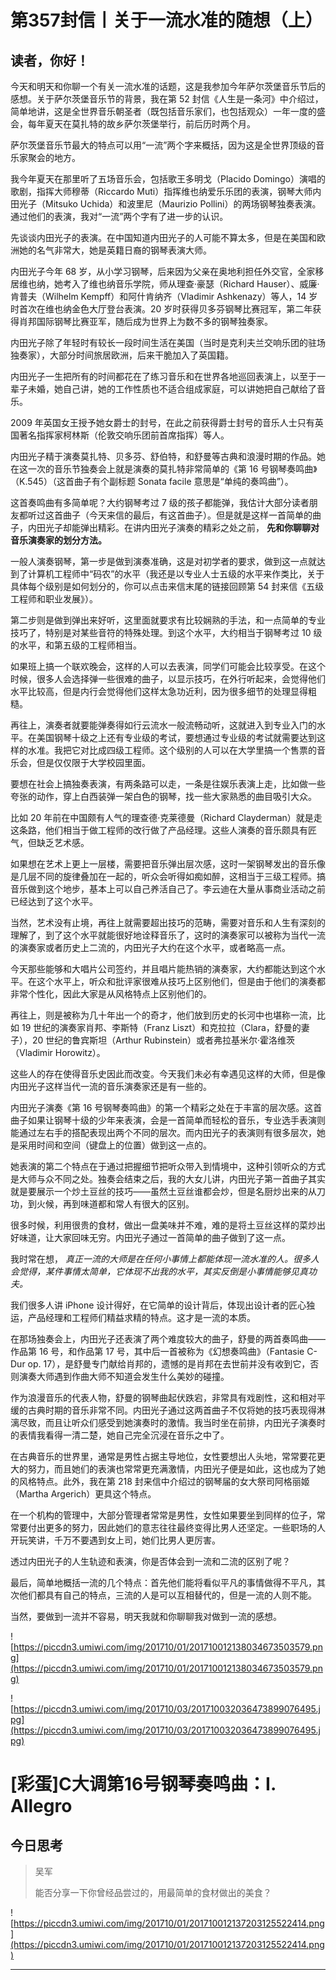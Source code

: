 # 第357封信丨关于一流水准的随想（上）

## 读者，你好！

今天和明天和你聊一个有关一流水准的话题，这是我参加今年萨尔茨堡音乐节后的感想。关于萨尔茨堡音乐节的背景，我在第 52 封信《人生是一条河》中介绍过，简单地讲，这是全世界音乐朝圣者（既包括音乐家们，也包括观众）一年一度的盛会，每年夏天在莫扎特的故乡萨尔茨堡举行，前后历时两个月。

萨尔茨堡音乐节最大的特点可以用“一流”两个字来概括，因为这是全世界顶级的音乐家聚会的地方。

我今年夏天在那里听了五场音乐会，包括歌王多明戈（Placido Domingo）演唱的歌剧，指挥大师穆蒂（Riccardo Muti）指挥维也纳爱乐乐团的表演，钢琴大师内田光子（Mitsuko Uchida）和波里尼（Maurizio Pollini）的两场钢琴独奏表演。通过他们的表演，我对“一流”两个字有了进一步的认识。

先谈谈内田光子的表演。在中国知道内田光子的人可能不算太多，但是在美国和欧洲她的名气非常大，她是英籍日裔的钢琴表演大师。

内田光子今年 68 岁，从小学习钢琴，后来因为父亲在奥地利担任外交官，全家移居维也纳，她考入了维也纳音乐学院，师从理查·豪瑟（Richard Hauser）、威廉·肯普夫（Wilhelm Kempff）和阿什肯纳齐（Vladimir Ashkenazy）等人，14 岁时首次在维也纳金色大厅登台表演。20 岁时获得贝多芬钢琴比赛冠军，第二年获得肖邦国际钢琴比赛亚军，随后成为世界上为数不多的钢琴独奏家。

内田光子除了年轻时有较长一段时间生活在美国（当时是克利夫兰交响乐团的驻场独奏家），大部分时间旅居欧洲，后来干脆加入了英国籍。

内田光子一生把所有的时间都花在了练习音乐和在世界各地巡回表演上，以至于一辈子未婚，她自己讲，她的工作性质也不适合组成家庭，可以讲她把自己献给了音乐。

2009 年英国女王授予她女爵士的封号，在此之前获得爵士封号的音乐人士只有英国著名指挥家柯林斯（伦敦交响乐团前首席指挥）等人。

内田光子精于演奏莫扎特、贝多芬、舒伯特，和舒曼等古典和浪漫时期的作品。她在这一次的音乐节独奏会上就是演奏的莫扎特非常简单的《第 16 号钢琴奏鸣曲》（K.545）（这首曲子有个副标题 Sonata facile 意思是“单纯的奏鸣曲”）。

这首奏鸣曲有多简单呢？大约钢琴考过 7 级的孩子都能弹，我估计大部分读者朋友都听过这首曲子（今天来信的最后，有这首曲子）。但是就是这样一首简单的曲子，内田光子却能弹出精彩。在讲内田光子演奏的精彩之处之前， **先和你聊聊对音乐演奏家的划分方法。**

一般人演奏钢琴，第一步是做到演奏准确，这是对初学者的要求，做到这一点就达到了计算机工程师中“码农”的水平（我还是以专业人士五级的水平来作类比，关于具体每个级别是如何划分的，你可以点击来信末尾的链接回顾第 54 封来信《五级工程师和职业发展》）。

第二步则是做到弹出来好听，这里面就要求有比较娴熟的手法，和一点简单的专业技巧了，特别是对某些音符的特殊处理。到这个水平，大约相当于钢琴考过 10 级的水平，和第五级的工程师相当。

如果班上搞一个联欢晚会，这样的人可以去表演，同学们可能会比较享受。在这个时候，很多人会选择弹一些很难的曲子，以显示技巧，在外行听起来，会觉得他们水平比较高，但是内行会觉得他们这样太急功近利，因为很多细节的处理显得粗糙。

再往上，演奏者就要能弹奏得如行云流水一般流畅动听，这就进入到专业入门的水平。在美国钢琴十级之上还有专业级的考试，要想通过专业级的考试就需要达到这样的水准。我把它对比成四级工程师。这个级别的人可以在大学里搞一个售票的音乐会，但是仅仅限于大学校园里面。

要想在社会上搞独奏表演，有两条路可以走，一条是往娱乐表演上走，比如做一些夸张的动作，穿上白西装弹一架白色的钢琴，找一些大家熟悉的曲目吸引大众。

比如 20 年前在中国颇有人气的理查德·克莱德曼（Richard Clayderman）就是走这条路，他们相当于做工程师的改行做了产品经理。这些人演奏的音乐颇具有匠气，但缺乏艺术感。

如果想在艺术上更上一层楼，需要把音乐弹出层次感，这时一架钢琴发出的音乐像是几层不同的旋律叠加在一起的，听众会听得如痴如醉，这相当于三级工程师。搞音乐做到这个地步，基本上可以自己养活自己了。李云迪在大量从事商业活动之前已经达到了这个水平。

当然，艺术没有止境，再往上就需要超出技巧的范畴，需要对音乐和人生有深刻的理解了，到了这个水平就能很好地诠释音乐了，这时的演奏家可以被称为当代一流的演奏家或者历史上二流的，内田光子大约在这个水平，或者略高一点。

今天那些能够和大唱片公司签约，并且唱片能热销的演奏家，大约都能达到这个水平。在这个水平上，听众和批评家很难从技巧上区别他们，但是由于他们的演奏都非常个性化，因此大家是从风格特点上区别他们的。

再往上，则是被称为几十年出一个的奇才，他们放到历史的长河中也堪称一流，比如 19 世纪的演奏家肖邦、李斯特（Franz Liszt）和克拉拉（Clara，舒曼的妻子），20 世纪的鲁宾斯坦（Arthur Rubinstein）或者弗拉基米尔·霍洛维茨（Vladimir Horowitz）。

这些人的存在使得音乐史因此而改变。今天我们未必有幸遇见这样的大师，但是像内田光子这样当代一流的音乐演奏家还是有一些的。

内田光子演奏《第 16 号钢琴奏鸣曲》的第一个精彩之处在于丰富的层次感。这首曲子如果让钢琴十级的少年来表演，会是一首简单而轻松的音乐，专业选手表演则能通过左右手的搭配表现出两个不同的层次。而内田光子的表演则有很多层次，她是采用时间和空间（键盘上的位置）做到这一点的。

她表演的第二个特点在于通过把握细节把听众带入到情境中，这种引领听众的方式是大师与众不同之处。独奏会结束之后，我的大女儿讲，内田光子第一首曲子其实就是要展示一个炒土豆丝的技巧——虽然土豆丝谁都会炒，但是名厨炒出来的从刀功，到火候，再到味道都和常人有很大的区别。

很多时候，利用很贵的食材，做出一盘美味并不难，难的是将土豆丝这样的菜炒出好味道，让大家回味无穷。内田光子通过一首简单的曲子做到了这一点。

我时常在想， *真正一流的大师是在任何小事情上都能体现一流水准的人。很多人会觉得，某件事情太简单，它体现不出我的水平，其实反倒是小事情能够见真功夫。*

我们很多人讲 iPhone 设计得好，在它简单的设计背后，体现出设计者的匠心独运，产品经理和工程师们精益求精的特点。这才是一流的本质。

在那场独奏会上，内田光子还表演了两个难度较大的曲子，舒曼的两首奏鸣曲——作品第 16 号，和作品第 17 号，其中后一首被称为《幻想奏鸣曲》（Fantasie C-Dur op. 17），是舒曼专门献给肖邦的，遗憾的是肖邦在去世前并没有收到它，否则演奏大师遇到作曲大师不知道会发生什么美妙的碰撞。

作为浪漫音乐的代表人物，舒曼的钢琴曲起伏跌宕，非常具有戏剧性，这和相对平缓的古典时期的音乐非常不同。内田光子通过这两首曲子不仅将她的技巧表现得淋漓尽致，而且让听众们感受到她演奏时的激情。我当时坐在前排，内田光子演奏时的表情我看得一清二楚，她自己完全沉浸在音乐之中了。

在古典音乐的世界里，通常是男性占据主导地位，女性要想出人头地，常常要花更大的努力，而且她们的表演也常常更充满激情，内田光子便是如此，这也成为了她的风格特点。此外，我在第 218 封来信中介绍过的钢琴届的女大祭司阿格丽姬（Martha Argerich）更具这个特点。

在一个机构的管理中，大部分管理者常常是男性，女性如果要坐到同样的位子，常常要付出更多的努力，因此她们的意志往往最终变得比男人还坚定。一些职场的人开玩笑讲，千万不要遇到女上司，她们比男人更厉害。

透过内田光子的人生轨迹和表演，你是否体会到一流和二流的区别了呢？

最后，简单地概括一流的几个特点：首先他们能将看似平凡的事情做得不平凡，其次他们都具有自己的特点，三流的人是可以互相替代的，但是一流的人则不能。

当然，要做到一流并不容易，明天我就和你聊聊我对做到一流的感想。

![https://piccdn3.umiwi.com/img/201710/01/201710012138034673503579.png](https://piccdn3.umiwi.com/img/201710/01/201710012138034673503579.png)

![https://piccdn3.umiwi.com/img/201710/03/201710032036473899076495.jpg](https://piccdn3.umiwi.com/img/201710/03/201710032036473899076495.jpg)

# [彩蛋]C大调第16号钢琴奏鸣曲：I. Allegro

## 今日思考

> 吴军
> 
> 能否分享一下你曾经品尝过的，用最简单的食材做出的美食？

![https://piccdn3.umiwi.com/img/201710/01/201710012137203125522414.png](https://piccdn3.umiwi.com/img/201710/01/201710012137203125522414.png)

---
